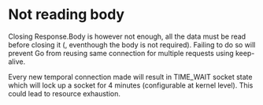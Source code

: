 # Not reading body

Closing Response.Body is however not enough, all the data must be read before 
closing it (, eventhough the body is not required). Failing to do so will prevent
Go from reusing same connection for multiple requests using keep-alive.

Every new temporal connection made will result in TIME_WAIT socket state which will
lock up a socket for 4 minutes (configurable at kernel level). This could lead to
resource exhaustion.